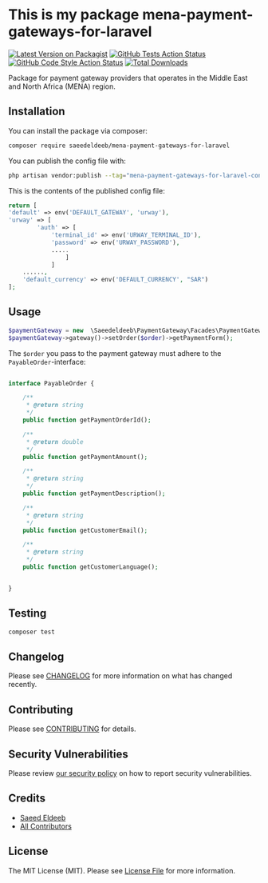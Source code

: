 # This is my package mena-payment-gateways-for-laravel

[![Latest Version on Packagist](https://img.shields.io/packagist/v/saeedeldeeb/mena-payment-gateways-for-laravel.svg?style=flat-square)](https://packagist.org/packages/saeedeldeeb/mena-payment-gateways-for-laravel)
[![GitHub Tests Action Status](https://img.shields.io/github/actions/workflow/status/saeedeldeeb/mena-payment-gateways-for-laravel/run-tests.yml?branch=main&label=tests&style=flat-square)](https://github.com/saeedeldeeb/mena-payment-gateways-for-laravel/actions?query=workflow%3Arun-tests+branch%3Amain)
[![GitHub Code Style Action Status](https://img.shields.io/github/actions/workflow/status/saeedeldeeb/mena-payment-gateways-for-laravel/fix-php-code-style-issues.yml?branch=main&label=code%20style&style=flat-square)](https://github.com/saeedeldeeb/mena-payment-gateways-for-laravel/actions?query=workflow%3A"Fix+PHP+code+style+issues"+branch%3Amain)
[![Total Downloads](https://img.shields.io/packagist/dt/saeedeldeeb/mena-payment-gateways-for-laravel.svg?style=flat-square)](https://packagist.org/packages/saeedeldeeb/mena-payment-gateways-for-laravel)

Package for payment gateway providers that operates in the Middle East and North Africa (MENA) region.

## Installation

You can install the package via composer:

```bash
composer require saeedeldeeb/mena-payment-gateways-for-laravel
```

You can publish the config file with:

```bash
php artisan vendor:publish --tag="mena-payment-gateways-for-laravel-config"
```

This is the contents of the published config file:

```php
return [
'default' => env('DEFAULT_GATEWAY', 'urway'),
'urway' => [
        'auth' => [
            'terminal_id' => env('URWAY_TERMINAL_ID'),
            'password' => env('URWAY_PASSWORD'),
            .....
                ]
            ]
    ......,
    'default_currency' => env('DEFAULT_CURRENCY', "SAR")
];
```

## Usage

```php
$paymentGateway = new  \Saeedeldeeb\PaymentGateway\Facades\PaymentGateway();
$paymentGateway->gateway()->setOrder($order)->getPaymentForm();
```
The ```$order``` you pass to the payment gateway must adhere to the ```PayableOrder```-interface:

```php

interface PayableOrder {

    /**
     * @return string
     */
    public function getPaymentOrderId();

    /**
     * @return double
     */
    public function getPaymentAmount();

    /**
     * @return string
     */
    public function getPaymentDescription();

    /**
     * @return string
     */
    public function getCustomerEmail();

    /**
     * @return string
     */
    public function getCustomerLanguage();


} 
```
## Testing

```bash
composer test
```

## Changelog

Please see [CHANGELOG](CHANGELOG.md) for more information on what has changed recently.

## Contributing

Please see [CONTRIBUTING](CONTRIBUTING.md) for details.

## Security Vulnerabilities

Please review [our security policy](../../security/policy) on how to report security vulnerabilities.

## Credits

- [Saeed Eldeeb](https://github.com/saeedeldeeb)
- [All Contributors](../../contributors)

## License

The MIT License (MIT). Please see [License File](LICENSE.md) for more information.
